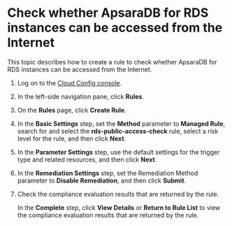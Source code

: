 # Check whether ApsaraDB for RDS instances can be accessed from the Internet

This topic describes how to create a rule to check whether ApsaraDB for RDS instances can be accessed from the Internet.

1.  Log on to the [Cloud Config console](https://config.console.aliyun.com).

2.  In the left-side navigation pane, click **Rules**.

3.  On the **Rules** page, click **Create Rule**.

4.  In the **Basic Settings** step, set the **Method** parameter to **Managed Rule**, search for and select the **rds-public-access-check** rule, select a risk level for the rule, and then click **Next**.

5.  In the **Parameter Settings** step, use the default settings for the trigger type and related resources, and then click **Next**.

6.  In the **Remediation Settings** step, set the Remediation Method parameter to **Disable Remediation**, and then click **Submit**.

7.  Check the compliance evaluation results that are returned by the rule.

    In the **Complete** step, click **View Details** or **Return to Rule List** to view the compliance evaluation results that are returned by the rule.


